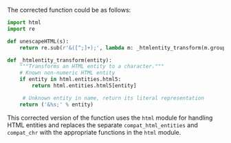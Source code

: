 The corrected function could be as follows:
```python
import html
import re

def unescapeHTML(s):
    return re.sub(r'&([^;]+);', lambda m: _htmlentity_transform(m.group(1)), s)

def _htmlentity_transform(entity):
    """Transforms an HTML entity to a character."""
    # Known non-numeric HTML entity
    if entity in html.entities.html5:
        return html.entities.html5[entity]

     # Unknown entity in name, return its literal representation
    return ('&%s;' % entity)
```

This corrected version of the function uses the `html` module for handling HTML entities and replaces the separate `compat_html_entities` and `compat_chr` with the appropriate functions in the `html` module.
